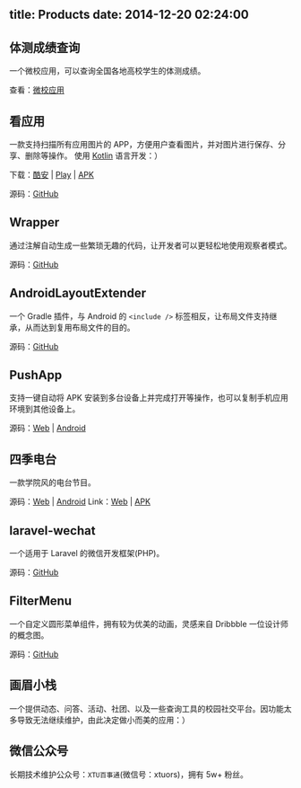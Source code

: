 title: Products
date: 2014-12-20 02:24:00
---
## 体测成绩查询
一个微校应用，可以查询全国各地高校学生的体测成绩。

查看：[微校应用](http://weixiao.qq.com/home/app/details/10978)

## 看应用
一款支持扫描所有应用图片的 APP，方便用户查看图片，并对图片进行保存、分享、删除等操作。
使用 [Kotlin](https://kotlinlang.org/) 语言开发：）

下载：[酷安](http://www.coolapk.com/apk/com.linroid.viewit) | [Play](https://play.google.com/store/apps/details?id=com.linroid.viewit) | [APK](https://fir.im/viewIt)

源码：[GitHub](https://github.com/linroid/ViewIt)

## Wrapper
通过注解自动生成一些繁琐无趣的代码，让开发者可以更轻松地使用观察者模式。

源码：[GitHub](https://github.com/linroid/Wrapper)

## AndroidLayoutExtender
一个 Gradle 插件，与 Android 的 `<include />` 标签相反，让布局文件支持继承，从而达到复用布局文件的目的。

源码：[GitHub](https://github.com/linroid/AndroidLayoutExtender)

## PushApp
支持一键自动将 APK 安装到多台设备上并完成打开等操作，也可以复制手机应用环境到其他设备上。

源码：[Web](https://github.com/linroid/PushApp-Web) | [Android](https://github.com/linroid/PushApp-Android)

## 四季电台
一款学院风的电台节目。

源码：[Web](https://github.com/linroid/Sky31Radio-Server) | [Android](https://github.com/linroid/Sky31Radio)
Link：[Web](http://radio.sky31.com/) | [APK](http://fir.im/Sky31Radio)
  
## laravel-wechat
一个适用于 Laravel 的微信开发框架(PHP)。

源码：[GitHub](http://github.com/linroid/FilterMenu)

## FilterMenu
一个自定义圆形菜单组件，拥有较为优美的动画，灵感来自 Dribbble 一位设计师的概念图。

源码：[GitHub](http://github.com/linroid/FilterMenu)

## 画眉小栈
一个提供动态、问答、活动、社团、以及一些查询工具的校园社交平台。因功能太多导致无法继续维护，由此决定做小而美的应用：）

## 微信公众号
长期技术维护公众号：`XTU百事通`(微信号：xtuors)，拥有 5w+ 粉丝。
